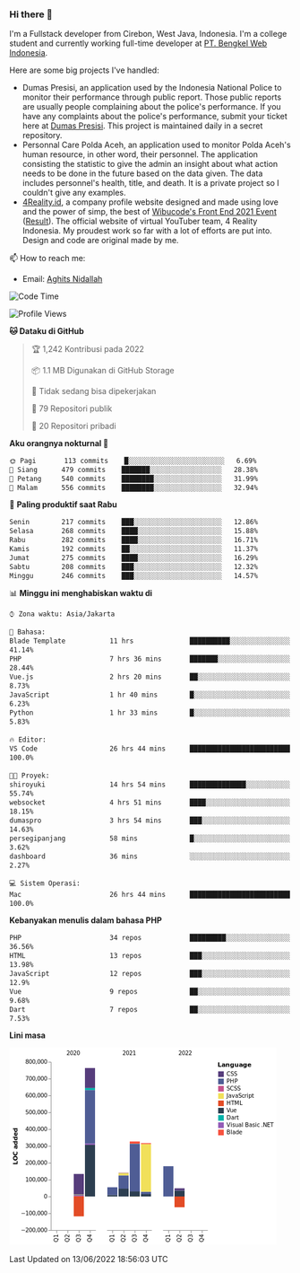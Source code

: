 ### Hi there 👋
I'm a Fullstack developer from Cirebon, West Java, Indonesia. I'm a college student and currently working full-time developer at [PT. Bengkel Web Indonesia](https://github.com/PT-Bengkel-Web-Indonesia).

Here are some big projects I've handled:
- Dumas Presisi, an application used by the Indonesia National Police to monitor their performance through public report. Those public reports are usually people complaining about the police's performance. If you have any complaints about the police's performance, submit your ticket here at [Dumas Presisi](https://dumaspresisi.polri.go.id/dumaspro). This project is maintained daily in a secret repository.
- Personnal Care Polda Aceh, an application used to monitor Polda Aceh's human resource, in other word, their personnel. The application consisting the statistic to give the admin an insight about what action needs to be done in the future based on the data given. The data includes personnel's health, title, and death. It is a private project so I couldn't give any examples.
- [4Reality.id](https://4reality.id), a company profile website designed and made using love and the power of simp, the best of [Wibucode's Front End 2021 Event](https://github.com/wibucode02/submision-event-frontend-2021) ([Result](https://github.com/wibucode02/top-5-pemenang-event-front-end-wibucode-2021)). The official website of virtual YouTuber team, 4 Reality Indonesia. My proudest work so far with a lot of efforts are put into. Design and code are original made by me.

📫 How to reach me:
- Email: [Aghits Nidallah](mailto:yourlovelydev@gmail.com)

<!--START_SECTION:waka-->
![Code Time](http://img.shields.io/badge/Code%20Time-0%20secs-blue)

![Profile Views](http://img.shields.io/badge/Profil%20dilihat-0-blue)

**🐱 Dataku di GitHub** 

> 🏆 1,242 Kontribusi pada 2022
 > 
> 📦 1.1 MB Digunakan di GitHub Storage 
 > 
> 🚫 Tidak sedang bisa dipekerjakan
 > 
> 📜 79 Repositori publik 
 > 
> 🔑 20 Repositori pribadi  
 > 
**Aku orangnya nokturnal 🦉** 

```text
🌞 Pagi       113 commits    █░░░░░░░░░░░░░░░░░░░░░░░░   6.69% 
🌆 Siang      479 commits    ███████░░░░░░░░░░░░░░░░░░   28.38% 
🌃 Petang     540 commits    ████████░░░░░░░░░░░░░░░░░   31.99% 
🌙 Malam      556 commits    ████████░░░░░░░░░░░░░░░░░   32.94%

```
📅 **Paling produktif saat Rabu** 

```text
Senin        217 commits    ███░░░░░░░░░░░░░░░░░░░░░░   12.86% 
Selasa       268 commits    ████░░░░░░░░░░░░░░░░░░░░░   15.88% 
Rabu         282 commits    ████░░░░░░░░░░░░░░░░░░░░░   16.71% 
Kamis        192 commits    ██░░░░░░░░░░░░░░░░░░░░░░░   11.37% 
Jumat        275 commits    ████░░░░░░░░░░░░░░░░░░░░░   16.29% 
Sabtu        208 commits    ███░░░░░░░░░░░░░░░░░░░░░░   12.32% 
Minggu       246 commits    ███░░░░░░░░░░░░░░░░░░░░░░   14.57%

```


📊 **Minggu ini menghabiskan waktu di** 

```text
⌚︎ Zona waktu: Asia/Jakarta

💬 Bahasa: 
Blade Template           11 hrs              ██████████░░░░░░░░░░░░░░░   41.14% 
PHP                      7 hrs 36 mins       ███████░░░░░░░░░░░░░░░░░░   28.44% 
Vue.js                   2 hrs 20 mins       ██░░░░░░░░░░░░░░░░░░░░░░░   8.73% 
JavaScript               1 hr 40 mins        █░░░░░░░░░░░░░░░░░░░░░░░░   6.23% 
Python                   1 hr 33 mins        █░░░░░░░░░░░░░░░░░░░░░░░░   5.83%

🔥 Editor: 
VS Code                  26 hrs 44 mins      █████████████████████████   100.0%

🐱‍💻 Proyek: 
shiroyuki                14 hrs 54 mins      ██████████████░░░░░░░░░░░   55.74% 
websocket                4 hrs 51 mins       ████░░░░░░░░░░░░░░░░░░░░░   18.15% 
dumaspro                 3 hrs 54 mins       ███░░░░░░░░░░░░░░░░░░░░░░   14.63% 
persegipanjang           58 mins             █░░░░░░░░░░░░░░░░░░░░░░░░   3.62% 
dashboard                36 mins             ░░░░░░░░░░░░░░░░░░░░░░░░░   2.27%

💻 Sistem Operasi: 
Mac                      26 hrs 44 mins      █████████████████████████   100.0%

```

**Kebanyakan menulis dalam bahasa PHP** 

```text
PHP                      34 repos            █████████░░░░░░░░░░░░░░░░   36.56% 
HTML                     13 repos            ███░░░░░░░░░░░░░░░░░░░░░░   13.98% 
JavaScript               12 repos            ███░░░░░░░░░░░░░░░░░░░░░░   12.9% 
Vue                      9 repos             ██░░░░░░░░░░░░░░░░░░░░░░░   9.68% 
Dart                     7 repos             ██░░░░░░░░░░░░░░░░░░░░░░░   7.53%

```


**Lini masa**

![Chart not found](https://raw.githubusercontent.com/NikarashiHatsu/NikarashiHatsu/master/charts/bar_graph.png) 


 Last Updated on 13/06/2022 18:56:03 UTC
<!--END_SECTION:waka-->
